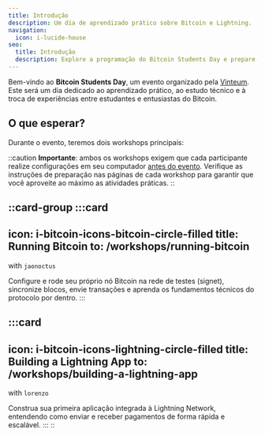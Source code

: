 ```yaml
---
title: Introdução
description: Um dia de aprendizado prático sobre Bitcoin e Lightning.
navigation:
  icon: i-lucide-house
seo:
  title: Introdução
  description: Explore a programação do Bitcoin Students Day e prepare-se para uma imersão técnica e colaborativa.
---
```


Bem-vindo ao **Bitcoin Students Day**, um evento organizado pela [Vinteum](https://vinteum.org). Este será um dia dedicado ao aprendizado prático, ao estudo técnico e à troca de experiências entre estudantes e entusiastas do Bitcoin.

## O que esperar?

Durante o evento, teremos dois workshops principais:


::caution
**Importante**: ambos os workshops exigem que cada participante realize configurações em seu computador <u>antes do evento</u>. Verifique as instruções de preparação nas páginas de cada workshop para garantir que você aproveite ao máximo as atividades práticas.
::

::card-group
  :::card
  ---
  icon: i-bitcoin-icons-bitcoin-circle-filled
  title: Running Bitcoin
  to: /workshops/running-bitcoin
  ---
  with `jaonoctus`

  Configure e rode seu próprio nó Bitcoin na rede de testes (signet), sincronize blocos, envie transações e aprenda os fundamentos técnicos do protocolo por dentro.
  :::
  
  :::card
  ---
  icon: i-bitcoin-icons-lightning-circle-filled
  title: Building a Lightning App
  to: /workshops/building-a-lightning-app
  ---
  with `lorenzo`

  Construa sua primeira aplicação integrada à Lightning Network, entendendo como enviar e receber pagamentos de forma rápida e escalável.
  :::
::
